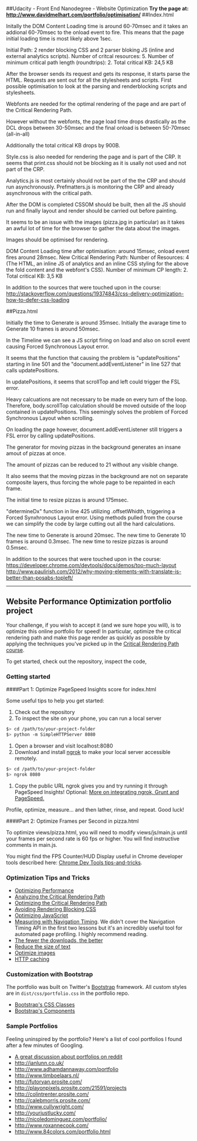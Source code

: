 ##Udacity - Front End Nanodegree - Website Optimization
**Try the page at: http://www.davidmelhart.com/portfolio/optimisation/**
##Index.html

Initally the DOM Content Loading time is around 60-70msec and it takes an addional 60-70msec to the onload event to fire.
This means that the page initial loading time is most likely above 1sec.

Initial Path: 2 render blocking CSS and 2 parser bloking JS (inline and external analytics scripts).
Number of critcal resources: 5.
Number of minimum critical path length (roundtrips): 2.
Total critical KB: 24,5 KB 

After the browser sends its request and gets its response, it starts parse the HTML.
Requests are sent out for all the stylesheets and scripts.
First possible optimisation to look at the parsing and renderblocking scripts and stylesheets.
	
Webfonts are needed for the optimal rendering of the page and are part of the Critical Rendering Path.

However without the webfonts, the page load time drops drastically as the DCL drops between 30-50msec and the final onload is between 50-70msec (all-in-all)

Additionally the total critical KB drops by 900B.

Style.css is also needed for rendering the page and is part of the CRP.
It seems that print.css should not be blocking as it is usally not used and not part of the CRP.

Analytics.js is most certainly should not be part of the the CRP and should run asynchronously.
Prefmatters.js is monitoring the CRP and already asynchronous with the critical path.

After the DOM is completed CSSOM should be built, then all the JS should run and finally layout and render should be carried out before painting.

It seems to be an issue with the images (pizza.jpg in particular) as it takes an awful lot of time for the browser to gather the data about the images.

Images should be optimised for rendering.

DOM Content Loading time after optimisation: around 15msec, onload event fires around 28msec.
New Critical Rendering Path:
Number of Resources: 4 (The HTML, an inline JS of analytics and an inline CSS styling for the above the fold content and the webfont's CSS).
Number of minimum CP length: 2.
Total critical KB: 3,5 KB

In addition to the sources that were touched upon in the course: <br>
http://stackoverflow.com/questions/19374843/css-delivery-optimization-how-to-defer-css-loading

##Pizza.html

Initially the time to Generate is around 35msec.
Initially the avarage time to Generate 10 frames is around 50msec.

In the Timeline we can see a JS script firing on load and also on scroll event causing Forced Synchronous Layout error.

It seems that the function that causing the problem is "updatePositions" starting in line 501 and the "document.addEventListener" in line 527 that calls updatePositions.

In updatePositions, it seems that scrollTop and left could trigger the FSL error.

Heavy calcuations are not necessary to be made on every turn of the loop. Therefore, body.scrollTop calculation should be moved outside of the loop contained in updatePositions. This seemingly solves the problem of Forced Synchronous Layout when scrolling.

On loading the page however, document.addEventListener still triggers a FSL error by calling updatePositions.

The generator for moving pizzas in the background generates an insane amout of pizzas at once.

The amount of pizzas can be reduced to 21 without any visible change.

It also seems that the moving pizzas in the background are not on separate composite layers, thus forcing the whole page to be repainted in each frame.

The initial time to resize pizzas is around 175msec.

"determineDx" function in line 425 utilizing .offsetWhidth, triggering a Forced Synxhronous Layout error.
Using methods pulled from the course we can simplify the code by large cutting out all the hard calculations.

The new time to Generate is around 20msec.
The new time to Generate 10 frames is around 0.3msec.
The new time to resize pizzas is around 0.5msec.

In addition to the sources that were touched upon in the course:
https://developer.chrome.com/devtools/docs/demos/too-much-layout
http://www.paulirish.com/2012/why-moving-elements-with-translate-is-better-than-posabs-topleft/




----------------------------------------------------------------------------------------------------------------------------------------------------------------------------------------------------------------------------------------------------------
## Website Performance Optimization portfolio project

Your challenge, if you wish to accept it (and we sure hope you will), is to optimize this online portfolio for speed! In particular, optimize the critical rendering path and make this page render as quickly as possible by applying the techniques you've picked up in the [Critical Rendering Path course](https://www.udacity.com/course/ud884).

To get started, check out the repository, inspect the code,

### Getting started

####Part 1: Optimize PageSpeed Insights score for index.html

Some useful tips to help you get started:

1. Check out the repository
1. To inspect the site on your phone, you can run a local server

  ```bash
  $> cd /path/to/your-project-folder
  $> python -m SimpleHTTPServer 8080
  ```

1. Open a browser and visit localhost:8080
1. Download and install [ngrok](https://ngrok.com/) to make your local server accessible remotely.

  ``` bash
  $> cd /path/to/your-project-folder
  $> ngrok 8080
  ```

1. Copy the public URL ngrok gives you and try running it through PageSpeed Insights! Optional: [More on integrating ngrok, Grunt and PageSpeed.](http://www.jamescryer.com/2014/06/12/grunt-pagespeed-and-ngrok-locally-testing/)

Profile, optimize, measure... and then lather, rinse, and repeat. Good luck!

####Part 2: Optimize Frames per Second in pizza.html

To optimize views/pizza.html, you will need to modify views/js/main.js until your frames per second rate is 60 fps or higher. You will find instructive comments in main.js. 

You might find the FPS Counter/HUD Display useful in Chrome developer tools described here: [Chrome Dev Tools tips-and-tricks](https://developer.chrome.com/devtools/docs/tips-and-tricks).

### Optimization Tips and Tricks
* [Optimizing Performance](https://developers.google.com/web/fundamentals/performance/ "web performance")
* [Analyzing the Critical Rendering Path](https://developers.google.com/web/fundamentals/performance/critical-rendering-path/analyzing-crp.html "analyzing crp")
* [Optimizing the Critical Rendering Path](https://developers.google.com/web/fundamentals/performance/critical-rendering-path/optimizing-critical-rendering-path.html "optimize the crp!")
* [Avoiding Rendering Blocking CSS](https://developers.google.com/web/fundamentals/performance/critical-rendering-path/render-blocking-css.html "render blocking css")
* [Optimizing JavaScript](https://developers.google.com/web/fundamentals/performance/critical-rendering-path/adding-interactivity-with-javascript.html "javascript")
* [Measuring with Navigation Timing](https://developers.google.com/web/fundamentals/performance/critical-rendering-path/measure-crp.html "nav timing api"). We didn't cover the Navigation Timing API in the first two lessons but it's an incredibly useful tool for automated page profiling. I highly recommend reading.
* <a href="https://developers.google.com/web/fundamentals/performance/optimizing-content-efficiency/eliminate-downloads.html">The fewer the downloads, the better</a>
* <a href="https://developers.google.com/web/fundamentals/performance/optimizing-content-efficiency/optimize-encoding-and-transfer.html">Reduce the size of text</a>
* <a href="https://developers.google.com/web/fundamentals/performance/optimizing-content-efficiency/image-optimization.html">Optimize images</a>
* <a href="https://developers.google.com/web/fundamentals/performance/optimizing-content-efficiency/http-caching.html">HTTP caching</a>

### Customization with Bootstrap
The portfolio was built on Twitter's <a href="http://getbootstrap.com/">Bootstrap</a> framework. All custom styles are in `dist/css/portfolio.css` in the portfolio repo.

* <a href="http://getbootstrap.com/css/">Bootstrap's CSS Classes</a>
* <a href="http://getbootstrap.com/components/">Bootstrap's Components</a>

### Sample Portfolios

Feeling uninspired by the portfolio? Here's a list of cool portfolios I found after a few minutes of Googling.

* <a href="http://www.reddit.com/r/webdev/comments/280qkr/would_anybody_like_to_post_their_portfolio_site/">A great discussion about portfolios on reddit</a>
* <a href="http://ianlunn.co.uk/">http://ianlunn.co.uk/</a>
* <a href="http://www.adhamdannaway.com/portfolio">http://www.adhamdannaway.com/portfolio</a>
* <a href="http://www.timboelaars.nl/">http://www.timboelaars.nl/</a>
* <a href="http://futoryan.prosite.com/">http://futoryan.prosite.com/</a>
* <a href="http://playonpixels.prosite.com/21591/projects">http://playonpixels.prosite.com/21591/projects</a>
* <a href="http://colintrenter.prosite.com/">http://colintrenter.prosite.com/</a>
* <a href="http://calebmorris.prosite.com/">http://calebmorris.prosite.com/</a>
* <a href="http://www.cullywright.com/">http://www.cullywright.com/</a>
* <a href="http://yourjustlucky.com/">http://yourjustlucky.com/</a>
* <a href="http://nicoledominguez.com/portfolio/">http://nicoledominguez.com/portfolio/</a>
* <a href="http://www.roxannecook.com/">http://www.roxannecook.com/</a>
* <a href="http://www.84colors.com/portfolio.html">http://www.84colors.com/portfolio.html</a>
